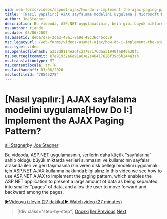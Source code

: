 ```yaml
---
uid: web-forms/videos/aspnet-ajax/how-do-i-implement-the-ajax-paging-pattern
title: '[Nasıl yapılır:] AJAX sayfalama modelini uygulama | Microsoft Docs'
author: JoeStagner
description: Bu videoda, ASP.NET uygulamasının, bein gibi büyük miktarda veri sunmasını sağlayan sayfalama modelini uygulamak için ASP.NET AJAX kullanma hakkında bilgi alırız.
ms.author: riande
ms.date: 03/06/2007
ms.assetid: deba7d7e-3da2-48a1-8a9e-49c36c4bcc39
msc.legacyurl: /web-forms/videos/aspnet-ajax/how-do-i-implement-the-ajax-paging-pattern
msc.type: video
ms.openlocfilehash: a332d8114e26fc23797176daa31940fa840a30fc
ms.sourcegitcommit: e7e91932a6e91a63e2e46417626f39d6b244a3ab
ms.translationtype: MT
ms.contentlocale: tr-TR
ms.lasthandoff: 03/06/2020
ms.locfileid: "78545278"
---
```

# <a name="how-do-i-implement-the-ajax-paging-pattern"></a><span data-ttu-id="3400f-104">[Nasıl yapılır:] AJAX sayfalama modelini uygulama</span><span class="sxs-lookup"><span data-stu-id="3400f-104">[How Do I:] Implement the AJAX Paging Pattern?</span></span>

<span data-ttu-id="3400f-105">[ali Stagner](https://github.com/JoeStagner)</span><span class="sxs-lookup"><span data-stu-id="3400f-105">by [Joe Stagner](https://github.com/JoeStagner)</span></span>

<span data-ttu-id="3400f-106">Bu videoda, ASP.NET uygulamasının, verilerin daha küçük "sayfalarına" sahip olduğu büyük miktarda verileri sunmasını ve kullanıcının sayfalar arasında ileri ve geri taşımasına izin veren disk belleği modelini uygulamak için ASP.NET AJAX kullanma hakkında bilgi alırız.</span><span class="sxs-lookup"><span data-stu-id="3400f-106">In this video we see how to use ASP.NET AJAX to implement the paging pattern, which enables the ASP.NET application to present a large amount of data as being separated into smaller "pages" of data, and allow the user to move forward and backward among the pages.</span></span>

[<span data-ttu-id="3400f-107">&#9654;Videoyu izleyin (27 dakika)</span><span class="sxs-lookup"><span data-stu-id="3400f-107">&#9654; Watch video (27 minutes)</span></span>](https://channel9.msdn.com/Blogs/ASP-NET-Site-Videos/how-do-i-implement-the-ajax-paging-pattern)

> [!div class="step-by-step"]
> <span data-ttu-id="3400f-108">[Önceki](how-do-i-implement-the-predictive-fetch-pattern-for-ajax.md)
> [İleri](how-do-i-implement-the-ajax-incremental-page-display-pattern.md)</span><span class="sxs-lookup"><span data-stu-id="3400f-108">[Previous](how-do-i-implement-the-predictive-fetch-pattern-for-ajax.md)
[Next](how-do-i-implement-the-ajax-incremental-page-display-pattern.md)</span></span>
